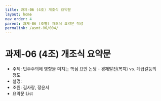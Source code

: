 ```yaml
---
title: 과제-06 (4조) 개조식 요약문
layout: home
nav_order: 4
parent: 과제-06 (조별) 개조식 요약문 작성
permalink: /asmt-06/004/
---
```


# 과제-06 (4조) 개조식 요약문

- 주제: 민주주의에 영향을 미치는 핵심 요인 논쟁 - 경제발전(복지) vs. 계급갈등의 정도
- 설명: 
- 조원: 김사랑, 정윤서
- 요약문 List

